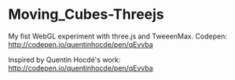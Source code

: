# Moving_Cubes-Threejs

My fist WebGL experiment with three.js and TweeenMax.
Codepen: http://codepen.io/quentinhocde/pen/qEvvba

Inspired by Quentin Hocdé's work: http://codepen.io/quentinhocde/pen/qEvvba